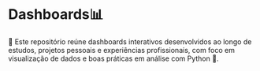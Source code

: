 # Dashboards📊
🚀 Este repositório reúne dashboards interativos desenvolvidos ao longo de estudos, projetos pessoais e experiências profissionais, com foco em visualização de dados e boas práticas em análise com Python 🐍.
